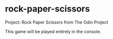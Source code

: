 # rock-paper-scissors
Project: Rock Paper Scissors from The Odin Project

This game will be played entirely in the console.